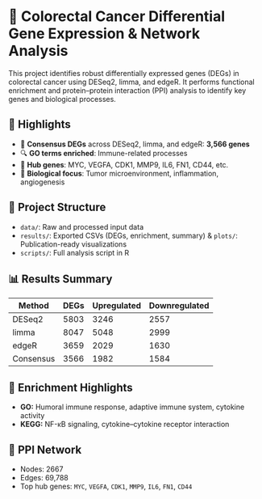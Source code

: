 # 🧬 Colorectal Cancer Differential Gene Expression & Network Analysis

This project identifies robust differentially expressed genes (DEGs) in colorectal cancer using DESeq2, limma, and edgeR. It performs functional enrichment and protein–protein interaction (PPI) analysis to identify key genes and biological processes.

## 📌 Highlights

- 🎯 **Consensus DEGs** across DESeq2, limma, and edgeR: **3,566 genes**
- 🔍 **GO terms enriched**: Immune-related processes
- 🔗 **Hub genes**: MYC, VEGFA, CDK1, MMP9, IL6, FN1, CD44, etc.
- 🧠 **Biological focus**: Tumor microenvironment, inflammation, angiogenesis

## 📂 Project Structure

- `data/`: Raw and processed input data
- `results/`: Exported CSVs (DEGs, enrichment, summary) & `plots/`: Publication-ready visualizations
- `scripts/`: Full analysis script in R

## 📊 Results Summary

| Method   | DEGs | Upregulated | Downregulated |
|----------|------|-------------|---------------|
| DESeq2   | 5803 | 3246        | 2557          |
| limma    | 8047 | 5048        | 2999          |
| edgeR    | 3659 | 2029        | 1630          |
| Consensus| 3566 | 1982        | 1584          |

## 🔬 Enrichment Highlights

- **GO:** Humoral immune response, adaptive immune system, cytokine activity
- **KEGG:** NF-κB signaling, cytokine–cytokine receptor interaction

## 🔗 PPI Network

- Nodes: 2667  
- Edges: 69,788  
- Top hub genes: `MYC`, `VEGFA`, `CDK1`, `MMP9`, `IL6`, `FN1`, `CD44`
